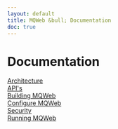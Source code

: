 ```yaml
---
layout: default
title: MQWeb &bull; Documentation
doc: true
---
```


Documentation
=============

[Architecture](/docs/architecture.html)  
[API's](/api/index.html)  
[Building MQWeb](/docs/building.html)  
[Configure MQWeb](/docs/configure.html)  
[Security](/docs/security.html)  
[Running MQWeb](/docs/running.html)  
